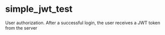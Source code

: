# simple_jwt_test
User authorization. After a successful login, the user receives a JWT token from the server
